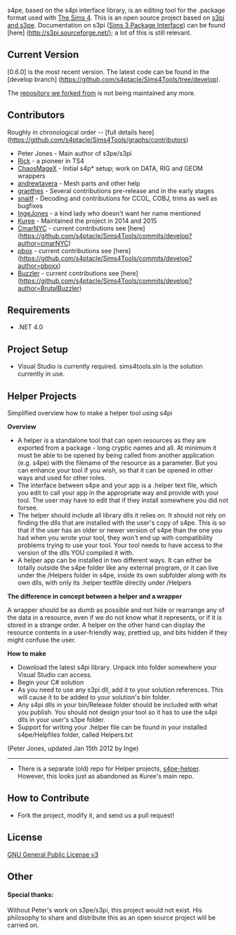 s4pe, based on the s4pi interface library, is an editing tool for the .package format used with [The Sims 4]. This is an open source project based on [s3pi and s3pe]. Documentation on s3pi ([Sims 3 Package Interface]) can be found [here] (http://s3pi.sourceforge.net/); a lot of this is still relevant. 


Current Version
----

[0.6.0] is the most recent version. The latest code can be found in the [develop branch] (https://github.com/s4ptacle/Sims4Tools/tree/develop).

The [repository we forked from] is not being maintained any more. 


Contributors
-----------

Roughly in chronological order -- [full details here] (https://github.com/s4ptacle/Sims4Tools/graphs/contributors)

* Peter Jones - Main author of s3pe/s3pi
* [Rick] - a pioneer in TS4
* [ChaosMageX] - Initial s4p* setup; work on DATA, RIG and GEOM wrappers
* [andrewtavera] - Mesh parts and other help
* [granthes] - Several contributions pre-release and in the early stages
* [snaitf] - Decoding and contributions for CCOL, COBJ, trims as well as bugfixes
* [IngeJones] - a kind lady who doesn't want her name mentioned
* [Kuree] - Maintained the project in 2014 and 2015
* [CmarNYC] - current contributions see [here] (https://github.com/s4ptacle/Sims4Tools/commits/develop?author=cmarNYC)
* [pbox] - current contributions see [here] (https://github.com/s4ptacle/Sims4Tools/commits/develop?author=pboxx)
* [Buzzler] - current contributions see [here] (https://github.com/s4ptacle/Sims4Tools/commits/develop?author=BrutalBuzzler)

Requirements
-------------
* .NET 4.0

Project Setup
-------------
* Visual Studio is currently required. sims4tools.sln is the solution currently in use.

Helper Projects
-------------

Simplified overview how to make a helper tool using s4pi

**Overview**

* A helper is a standalone tool that can open resources as they are exported from a package - long cryptic names and all. At minimum it must be able to be opened by being called from another application (e.g. s4pe) with the filename of the resource as a parameter.  But you can enhance your tool if you wish, so that it can be opened in other ways and used for other roles.
* The interface between s4pe and your app is a .helper text file, which you edit to call your app in the appropriate way and provide with your tool.  The user may have to edit that if they install somewhere you did not forsee.
* The helper should include all library dlls it relies on. It should not rely on finding the dlls that are installed with the user's copy of s4pe. This is so that if the user has an older or newer version of s4pe than the one you had when you wrote your tool, they won't end up with compatibility problems trying to use your tool.  Your tool needs to have access to the version of the dlls YOU compiled it with.
* A helper app can be installed in two different ways.  It can either be totally outside the s4pe folder like any external program, or it can live under the /Helpers folder in s4pe, inside its own subfolder along with its own dlls, with only its .helper textfile directly under /Helpers

**The difference in concept between a helper and a wrapper**

A wrapper should be as dumb as possible and not hide or rearrange any of the data in a resource, even if we do not know what it represents, or if it is stored in a strange order.  A helper on the other hand can display the resource contents in a user-friendly way, prettied up, and bits hidden if they might confuse the user.

**How to make**

*  Download the latest s4pi library.  Unpack into folder somewhere your Visual Studio can access.
*  Begin your C# solution
*  As you need to use any s3pi dll, add it to your solution references.  This will cause it to be added to your solution's bin folder. 
*  Any s4pi dlls in your bin/Release folder should be included with what you publish.  You should not design your tool so it has to use the s4pi dlls in your user's s3pe folder.   
*  Support for writing your .helper file can be found in your installed s4pe/Helpfiles folder, called Helpers.txt

(Peter Jones, updated Jan 15th 2012 by Inge)

-------------
* There is a separate (old) repo for Helper projects, [s4pe-helper]. However, this looks just as abandoned as Kuree's main repo.

How to Contribute
-----------
* Fork the project, modify it, and send us a pull request!

License
----
[GNU General Public License v3] 


Other
----
#### Special thanks:
Without Peter's work on s3pe/s3pi, this project would not exist. His philosophy to share and distribute this as an open source project will be carried on.

[s3pi and s3pe]: http://sourceforge.net/projects/sims3tools/
[Sims 3 Package Interface]: https://sourceforge.net/projects/s3pi/

[Kuree]:https://github.com/Kuree
[ChaosMageX]:https://github.com/ChaosMageX
[andrewtavera]:https://github.com/andrewtavera
[IngeJones]:https://github.com/IngeJones
[Rick]:https://gib.me
[granthes]:https://github.com/granthes
[snaitf]: https://github.com/Snaitf
[s4pe-helper]: https://github.com/Kuree/s4p4-helper
[wiki]:https://github.com/Kuree/s4p4-helper/wiki
[Buzzler]:https://github.com/BrutalBuzzler
[CmarNYC]:https://github.com/cmarNYC
[pbox]:https://github.com/pboxx
[repository we forked from]:https://github.com/Kuree/Sims4Tools
[GNU General Public License v3]:http://www.gnu.org/licenses/gpl-3.0.html
[The Sims 4]:https://en.wikipedia.org/wiki/The_Sims_4
[0.4.3]:https://github.com/s4ptacle/Sims4Tools/releases/tag/0.4.3-release
[0.4.4-beta]:https://github.com/s4ptacle/Sims4Tools/releases/tag/0.4.4-beta
